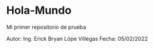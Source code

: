 # Hola-Mundo
Mi primer repositorio de prueba

Autor: Ing. Erick Bryan Lópe  Villegas
Fecha: 05/02/2022
